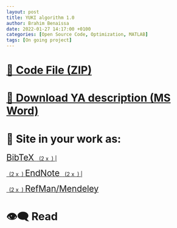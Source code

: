```yaml
---
layout: post
title: YUKI algorithm 1.0
author: Brahim Benaissa
date: 2022-01-27 14:17:00 +0100
categories: [Open Source Code, Optimization, MATLAB]
tags: [On going project]
---
```



# <a target="_blank" href="{{ site.baseurl }}{% link /assets/files/Projects/YUKI ALGORITHM 1.0/YUKI ALGORITHM 1.0.docx %}"  download> 📂 Code File (ZIP)</a>


# <a target="_blank" href="{{ site.baseurl }}{% link /assets/files/Projects/YUKI ALGORITHM 1.0/YUKI ALGORITHM 1.0.docx %}"  download> 📎 Download YA description (MS Word)</a>


# 🏁 Site in your work as:

<p align="center">

<a href="https://scholar.googleusercontent.com/scholar.bib?q=info:i1juFqyohlwJ:scholar.google.com/&output=citation&scisdr=CgUEFFNIEJC8jQY6IrQ:AAGBfm0AAAAAYfI_OrTIVm8Rlwh3Q1WaaZnr80cNt3oS&scisig=AAGBfm0AAAAAYfI_OuEQH7F473Pn539pcJYtyb1iftPO&scisf=4&ct=citation&cd=0&hl=en&scfhb=1"  download> <span style="font-size:1.6em;"> BibTeX </span> &ensp;(2 x &nbsp;) |</a>

<a href="https://scholar.googleusercontent.com/scholar.enw?q=info:i1juFqyohlwJ:scholar.google.com/&output=citation&scisdr=CgUEFFNIEJC8jQY6Zlc:AAGBfm0AAAAAYfI_flcIcB9-vke433O4XEzccG0o9TXl&scisig=AAGBfm0AAAAAYfI_fi0KVy1Dya2LB_UaY9sPQSTi1FyG&scisf=3&ct=citation&cd=0&hl=en&scfhb=1"  download> &ensp;(2 x &nbsp;) <span style="font-size:1.6em;"> EndNote </span> &ensp;(2 x &nbsp;) |</a>

<a href="https://scholar.googleusercontent.com/scholar.ris?q=info:i1juFqyohlwJ:scholar.google.com/&output=citation&scisdr=CgUEFFNIEJC8jQY6jOk:AAGBfm0AAAAAYfI_lOmIrkpyG6kEhc_U55aIiWqTLP7a&scisig=AAGBfm0AAAAAYfI_lGM8Wv_htvhh7nQiiD1qmJNl0VJo&scisf=2&ct=citation&cd=0&hl=en&scfhb=1"  download> &ensp;(2 x &nbsp;) <span style="font-size:1.6em;"> RefMan/Mendeley </span> </a>

</p>




<!--
# 📺 Watch:

[![IMAGE ALT TEXT](http://img.youtube.com/vi/Jz3TDvnZ3zo/0.jpg)](http://www.youtube.com/watch?v=Jz3TDvnZ3zo "Video Title")

-->


# 👁️‍🗨️ Read
<object data="{{ site.baseurl }}{% link /assets/files/Projects/YUKI ALGORITHM 1.0/YUKI ALGORITHM 1.0.pdf %}" type="application/pdf" width="100%" height="500px"> </object>
